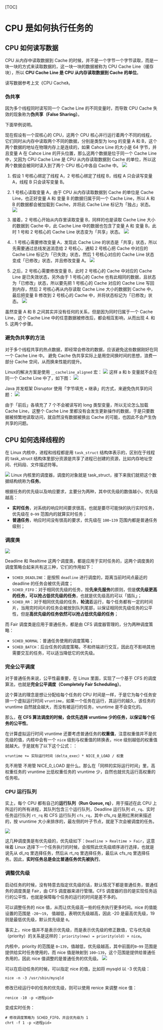 
[TOC]
# CPU 是如何执行任务的

## CPU 如何读写数据

CPU 从内存中读取数据到 Cache 的时候，并不是一个字节一个字节读取，而是一块一块的方式来读取数据的，这一块一块的数据被称为 CPU Cache Line（缓存块），所以 **CPU Cache Line 是 CPU 从内存读取数据到 Cache 的单位**。

读写数据参考上文《CPU Cache》。
### 伪共享

因为多个线程同时读写同一个 Cache Line 的不同变量时，而导致 CPU Cache 失效的现象称为**伪共享（False Sharing）**。

下面举例说明。

现在假设有一个双核心的 CPU，这两个 CPU 核心并行运行着两个不同的线程，它们同时从内存中读取两个不同的数据，分别是类型为 long 的变量 A 和 B，这个两个数据的地址在物理内存上是连续的，如果 Cahce Line 的大小是 64 字节，并且变量 A 在 Cahce Line 的开头位置，那么这两个数据是位于同一个 Cache Line 中，又因为 CPU Cache Line 是 CPU 从内存读取数据到 Cache 的单位，所以这两个数据会被同时读入到了两个 CPU 核心中各自 Cache 中。
![](https://camo.githubusercontent.com/429bd91e8c3a316e0789d4f4c79b2d4071c5ccf1f55401e4055ce8b1ce76939c/68747470733a2f2f63646e2e7869616f6c696e636f64696e672e636f6d2f67682f7869616f6c696e636f6465722f496d616765486f737433406d61696e2f2545362539332538442545342542442539432545372542332542422545372542422539462f4350552545342542432541412545352538352542312545342542412541422f2545352539302538432545342542382538302545342542382541412545372542432539332545352541442539382545382541312538432e706e67)

1. 假设 1 号核心绑定了线程 A，2 号核心绑定了线程 B，线程 A 只会读写变量 A，线程 B 只会读写变量 B。

1. 1 号核心读取变量 A，由于 CPU 从内存读取数据到 Cache 的单位是 Cache Line，也正好变量 A 和 变量 B 的数据归属于同一个 Cache Line，所以 A 和 B 的数据都会被加载到 Cache，并将此 Cache Line 标记为「独占」状态。
![](https://camo.githubusercontent.com/e42ce64c86c250fd31cdc63e8befc46c7c9fb5e04cf07179485bea2652085fd4/68747470733a2f2f63646e2e7869616f6c696e636f64696e672e636f6d2f67682f7869616f6c696e636f6465722f496d616765486f737433406d61696e2f2545362539332538442545342542442539432545372542332542422545372542422539462f4350552545342542432541412545352538352542312545342542412541422f254535253838253836254536253945253930254534254243254141254535253835254231254534254241254142322e706e67)

1.  接着，2 号核心开始从内存里读取变量 B，同样的也是读取 Cache Line 大小的数据到 Cache 中，此 Cache Line 中的数据也包含了变量 A 和 变量 B，此时 1 号和 2 号核心的 Cache Line 状态变为「共享」状态。
![](https://camo.githubusercontent.com/17138c50fb333287593737e59db1c75a3deac3b83a1aed969bf49afe3fdaeaac/68747470733a2f2f63646e2e7869616f6c696e636f64696e672e636f6d2f67682f7869616f6c696e636f6465722f496d616765486f737433406d61696e2f2545362539332538442545342542442539432545372542332542422545372542422539462f4350552545342542432541412545352538352542312545342542412541422f254535253838253836254536253945253930254534254243254141254535253835254231254534254241254142332e706e67)

1. . 1 号核心需要修改变量 A，发现此 Cache Line 的状态是「共享」状态，所以先需要通过总线发送消息给 2 号核心，通知 2 号核心把 Cache 中对应的 Cache Line 标记为「已失效」状态，然后 1 号核心对应的 Cache Line 状态变成「已修改」状态，并且修改变量 A。
![](https://camo.githubusercontent.com/a04930fc9d9de7d9321b7758c942bda1a4072ce2d74c406b95ca0d33791c3c12/68747470733a2f2f63646e2e7869616f6c696e636f64696e672e636f6d2f67682f7869616f6c696e636f6465722f496d616765486f737433406d61696e2f2545362539332538442545342542442539432545372542332542422545372542422539462f4350552545342542432541412545352538352542312545342542412541422f254535253838253836254536253945253930254534254243254141254535253835254231254534254241254142342e706e67)

1. 之后，2 号核心需要修改变量 B，此时 2 号核心的 Cache 中对应的 Cache Line 是已失效状态，另外由于 1 号核心的 Cache 也有此相同的数据，且状态为「已修改」状态，所以要先把 1 号核心的 Cache 对应的 Cache Line 写回到内存，然后 2 号核心再从内存读取 Cache Line 大小的数据到 Cache 中，最后把变量 B 修改到 2 号核心的 Cache 中，并将状态标记为「已修改」状态。
![](https://camo.githubusercontent.com/14f3cf4c11915b865b691994112ad23fd17585c64fe5bfa4e3994de3d9fd05ef/68747470733a2f2f63646e2e7869616f6c696e636f64696e672e636f6d2f67682f7869616f6c696e636f6465722f496d616765486f737433406d61696e2f2545362539332538442545342542442539432545372542332542422545372542422539462f4350552545342542432541412545352538352542312545342542412541422f254535253838253836254536253945253930254534254243254141254535253835254231254534254241254142352e706e67)

虽然变量 A 和 B 之间其实并没有任何的关系，但是因为同时归属于一个 Cache Line，这个 Cache Line 中的任意数据被修改后，都会相互影响，从而出现 4. 和 5. 这两个步骤。
### 避免伪共享的方法

对于多个线程共享的热点数据，即经常会修改的数据，应该避免这些数据刚好在同一个 Cache Line 中。
避免 Cache 伪共享实际上是用空间换时间的思想，浪费一部分 Cache 空间，从而换来性能的提升。

Linux的解决方案是使用 `__cacheline_aligned` 宏：
![](https://camo.githubusercontent.com/1913a81b3e2ae2cbe8a2908dddfd6c6986c5bfcc12284232a48887af07c38673/68747470733a2f2f63646e2e7869616f6c696e636f64696e672e636f6d2f67682f7869616f6c696e636f6465722f496d616765486f737433406d61696e2f2545362539332538442545342542442539432545372542332542422545372542422539462f4350552545342542432541412545352538352542312545342542412541422f7374727563745f74657374312e706e67)
这样 a 和 b 变量就不会在同一个 Cache Line 中了，如下图：
![](https://camo.githubusercontent.com/31146a23db010792be3350edcdc53616eed3b11876864750dc035d218d548b56/68747470733a2f2f63646e2e7869616f6c696e636f64696e672e636f6d2f67682f7869616f6c696e636f6465722f496d616765486f737433406d61696e2f2545362539332538442545342542442539432545372542332542422545372542422539462f4350552545342542432541412545352538352542312545342542412541422f7374727563745f6162312e706e67)


Java 并发框架 Disruptor 使用「字节填充 + 继承」的方式，来避免伪共享的问题：
![](https://camo.githubusercontent.com/f922aad5fc247b900cf10c9020b0c6239bc661b266bfcfc6ae9fbb622e323a25/68747470733a2f2f63646e2e7869616f6c696e636f64696e672e636f6d2f67682f7869616f6c696e636f6465722f496d616765486f737433406d61696e2f2545362539332538442545342542442539432545372542332542422545372542422539462f4350552545342542432541412545352538352542312545342542412541422f2545352541312541422545352538352538352545352541442539372545382538412538322e706e67)

由于「前后」各填充了 7 个不会被读写的 long 类型变量，所以无论怎么加载 Cache Line，这整个 Cache Line 里都没有会发生更新操作的数据，于是只要数据被频繁地读取访问，就自然没有数据被换出 Cache 的可能，也因此不会产生伪共享的问题。
## CPU 如何选择线程的

在 Linux 内核中，进程和线程都是用 `task_struct` 结构体表示的，区别在于线程的 task_struct 结构体里部分资源是共享了进程已创建的资源，比如内存地址空间、代码段、文件描述符等。

![](https://camo.githubusercontent.com/8440b65acf5c324fea7b537b763e18d9e3143a6def99aeb58e4ae48fe310c9a2/68747470733a2f2f63646e2e7869616f6c696e636f64696e672e636f6d2f67682f7869616f6c696e636f6465722f496d616765486f737433406d61696e2f2545362539332538442545342542442539432545372542332542422545372542422539462f4350552545342542432541412545352538352542312545342542412541422f2545342542422542422545352538412541312e706e67)
Linux 内核里的调度器，调度的对象就是 task_struct，接下来我们就把这个数据结构统称为**任务**。

根据任务的优先级以及响应要求，主要分为两种，其中优先级的数值越小，优先级越高：

- **实时任务**，对系统的响应时间要求很高，也就是要尽可能快的执行实时任务，优先级在 `0~99` 范围内的就算实时任务；
- **普通任务**，响应时间没有很高的要求，优先级在 `100~139` 范围内都是普通任务级别；
### 调度类

![](https://camo.githubusercontent.com/709983d1452e29196dc5932e20b0ecb6366d6ef89ddfe039ac7343f0194701aa/68747470733a2f2f63646e2e7869616f6c696e636f64696e672e636f6d2f67682f7869616f6c696e636f6465722f496d616765486f737433406d61696e2f2545362539332538442545342542442539432545372542332542422545372542422539462f4350552545342542432541412545352538352542312545342542412541422f2545382542302538332545352542412541362545372542312542422e706e67)

Deadline 和 Realtime 这两个调度类，都是应用于实时任务的，这两个调度类的调度策略合起来共有这三种，它们的作用如下：

- `SCHED_DEADLINE`：是按照 `deadline` 进行调度的，距离当前时间点最近的 deadline 的任务会被优先调度；
- `SCHED_FIFO`：对于相同优先级的任务，按**先来先服务**的原则，但是**优先级更高的任务，可以抢占低优先级的任务**，也就是优先级高的可以「插队」；
- `SCHED_RR`：对于相同优先级的任务，**轮流**着运行，每个任务都有一定的时间片，当用完时间片的任务会被放到队列尾部，以保证相同优先级任务的公平性，但是**高优先级的任务依然可以抢占低优先级的任务**；

而 Fair 调度类是应用于普通任务，都是由 CFS 调度器管理的，分为两种调度策略：

- `SCHED_NORMAL`：普通任务使用的调度策略；
- `SCHED_BATCH`：后台任务的调度策略，不和终端进行交互，因此在不影响其他需要交互的任务，可以适当降低它的优先级。
### 完全公平调度

对于普通任务来说，公平性最重要，在 Linux 里面，实现了一个基于 CFS 的调度算法，也就是**完全公平调度（Completely Fair Scheduling）**。

这个算法的理念是想让分配给每个任务的 CPU 时间是一样，于是它为每个任务安排一个虚拟运行时间 `vruntime`，如果一个任务在运行，其运行的越久，该任务的 vruntime 自然就会越大，而没有被运行的任务，vruntime 是不会变化的。

那么，**在 CFS 算法调度的时候，会优先选择 vruntime 少的任务，以保证每个任务的公平性**。

在计算虚拟运行时间 vruntime 还要考虑普通任务的**权重值**，注意权重值并不是优先级的值，内核中会有一个 `nice` 级别与权重值的转换表，nice 级别越低的权重值就越大。于是就有了以下这个公式：：
```
vruntime += 实际运行时间（delta_exec）* NICE_0_LOAD / 权重
```
先不用管 不用管 NICE_0_LOAD 是什么。那么在「同样的实际运行时间」里，高权重任务的 vruntime 比低权重任务的 vruntime 少，自然也就优先运行高权重的任务啦。
### CPU 运行队列

实上，每个 CPU 都有自己的**运行队列（Run Queue, rq）**，用于描述在此 CPU 上所运行的所有进程，其队列包含三个运行队列，Deadline 运行队列 `dl_rq`、实时任务运行队列 `rt_rq` 和 CFS 运行队列 `cfs_rq`，其中 cfs_rq 是用红黑树来描述的，按 vruntime 大小来排序的，最左侧的叶子节点，就是下次会被调度的任务。

![](https://camo.githubusercontent.com/7938371f0a1b3f8e3ed6a3e2056a57452349c632b77c83647d9b2b791ff19520/68747470733a2f2f63646e2e7869616f6c696e636f64696e672e636f6d2f67682f7869616f6c696e636f6465722f496d616765486f737433406d61696e2f2545362539332538442545342542442539432545372542332542422545372542422539462f4350552545342542432541412545352538352542312545342542412541422f4350552545392539382539462545352538382539372e706e67)

这几种调度类是有优先级的，优先级如下：`Deadline > Realtime > Fair`，这意味着 Linux 选择下一个任务执行的时候，会按照此优先级顺序进行选择，也就是说先从 dl_rq 里选择任务，然后从 rt_rq 里选择任务，最后从 cfs_rq 里选择任务。因此，**实时任务总是会比普通任务优先被执行**。
### 调整优先级

启动任务的时候，没有特意去指定优先级的话，默认情况下都是普通任务，普通任务的调度类是 Fair，由 CFS 调度器来进行管理。CFS 调度器的目的是实现任务运行的公平性，也就是保障每个任务的运行的时间是差不多的。

可以调整任务的 nice 值，从而让优先级高一些的任务执行更多时间。nice 的值能设置的范围是 `-20～19`， 值越低，表明优先级越高，因此 -20 是最高优先级，19 则是最低优先级，默认优先级是 `0`。

事实上，nice 值并不是表示优先级，而是表示优先级的修正数值，它与优先级（priority）的关系是这样的：`priority(new) = priority(old) + nice`。

内核中，priority 的范围是 `0~139`，值越低，优先级越高，其中前面的`0~99` 范围是提供给实时任务使用的，而 nice 值是映射到 `100~139`，这个范围是提供给普通任务用的，因此 nice 值调整的是普通任务的优先级。
![](https://camo.githubusercontent.com/5007c66cf519560fe58e85929d8d3306df5537fe014d5a0a63ff6fb6961a9c00/68747470733a2f2f63646e2e7869616f6c696e636f64696e672e636f6d2f67682f7869616f6c696e636f6465722f496d616765486f737433406d61696e2f2545362539332538442545342542442539432545372542332542422545372542422539462f4350552545342542432541412545352538352542312545342542412541422f2545342542432539382545352538352538382545372542412541372e706e67)

可以在启动任务的时候，可以指定 nice 的值，比如将 mysqld 以 -3 优先级：
```shell
nice -n -3 /usr/sbin/mysqld
```

修改已经运行中的任务的优先级，则可以使用 renice 来调整 nice 值：
```shell
renice -10 -p <进程pid>
```

变成实时任务：
```shell
# 修改调度策略为 SCHED_FIFO，并且优先级为 1
chrt -f 1 -p <进程pid>
```
